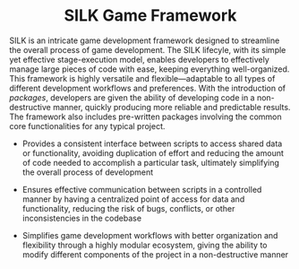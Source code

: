 <div align='center'>
  <h1>SILK Game Framework</h1>
</div>

SILK is an intricate game development framework designed to streamline the overall process of game development. The SILK lifecyle, with its simple yet effective stage-execution model, enables developers to effectively manage large pieces of code with ease, keeping everything well-organized. This framework is highly versatile and flexible—adaptable to all types of different development workflows and preferences. With the introduction of *packages*, developers are given the ability of developing code in a non-destructive manner, quickly producing more reliable and predictable results. The framework also includes pre-written packages involving the common core functionalities for any typical project.

- Provides a consistent interface between scripts to access shared data or functionality, avoiding duplication of effort and reducing the amount of code needed to accomplish a particular task, ultimately simplifying the overall process of development

- Ensures effective communication between scripts in a controlled manner by having a centralized point of access for data and functionality, reducing the risk of bugs, conflicts, or other inconsistencies in the codebase

- Simplifies game development workflows with better organization and flexibility through a highly modular ecosystem, giving the ability to modify different components of the project in a non-destructive manner